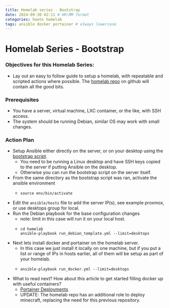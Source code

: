```yaml
---
title: Homelab series - Bootstrap
date: 2024-09-30 02:11 # HH:MM format
categories: howto homelab
tags: ansible docker portainer # always lowercase
---
```


# Homelab Series - Bootstrap

### Objectives for this Homelab Series:
- Lay out an easy to follow guide to setup a homelab, with repeatable and scripted actions where possible. The [homelab repo](https://github.com/Sarlaac/homelab) on github will contain all the good bits.

### Prerequisites
- You have a server, virtual machine, LXC container, or the like, with SSH access.
- The system should be running Debian, similar OS may work with small changes.

### Action Plan
- Setup Ansible either directly on the server, or on your desktop using the [bootstrap script](https://raw.githubusercontent.com/Sarlaac/homelab/refs/heads/main/bootstrap.sh).
  - You need to be running a Linux desktop and have SSH keys copied to the server if putting Ansible on the desktop.
  - Otherwise you can run the bootstrap script on the server itself.
- From the same directory as the bootstrap script was ran, activate the ansible environment
  - ```
    source env/bin/activate
    ```
- Edit the ```ansible/hosts``` file to add the server IP(s), see example proxmox, or use desktops group for local.
- Run the Debian playbook for the base configuration changes
  - note: limit in this case will run it on your local host.
  - ```
    cd homelab
    ansible-playbook run_debian_template.yml --limit=desktops
    ```
- Next lets install docker and portainer on the homelab server.
  - In this case we just install it locally on one machine, but if you put a list or range of IPs in hosts earlier, all of them will be setup as part of your homelab.
  - ```
    ansible-playbook run_docker.yml --limit=desktops
    ```
- What to read next? How about this article to get started filling docker up with useful containers?
  - [Portainer Deployments](https://docs.sarlaac.ca/posts/portainer-deployment/)
  - UPDATE: The homelab repo has an additional role to deploy minecraft, replacing the need for this previous repository.
